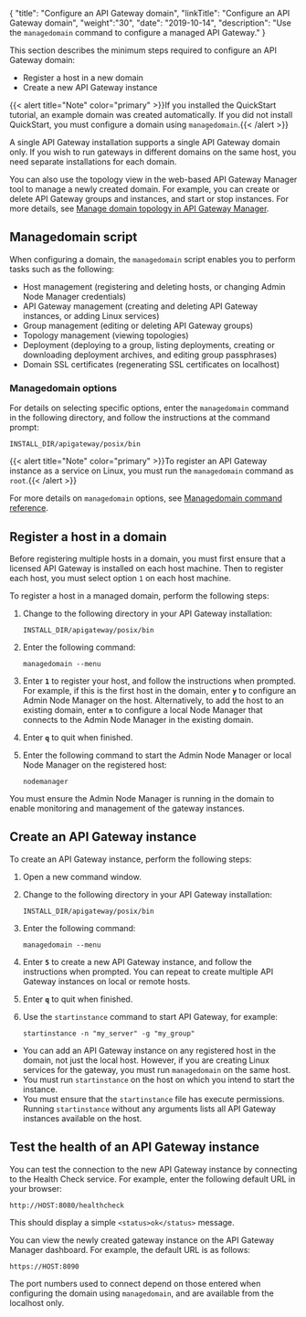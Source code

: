 {
"title": "Configure an API Gateway domain",
"linkTitle": "Configure an API Gateway domain",
"weight":"30",
"date": "2019-10-14",
"description": "Use the `managedomain` command to configure a managed API Gateway."
}

This section describes the minimum steps required to configure an API Gateway domain:

* Register a host in a new domain
* Create a new API Gateway instance

{{< alert title="Note" color="primary" >}}If you installed the QuickStart tutorial, an example domain was created automatically. If you did not install QuickStart, you must configure a domain using `managedomain`.{{< /alert >}}

A single API Gateway installation supports a single API Gateway domain only. If you wish to run gateways in different domains on the same host, you need separate installations for each domain.

You can also use the topology view in the web-based API Gateway Manager tool to manage a newly created domain. For example, you can create or delete API Gateway groups and instances, and start or stop instances. For more details, see [Manage domain topology in API Gateway Manager](/docs/apim_administration/apigtw_admin/managetopology).

## Managedomain script

When configuring a domain, the `managedomain` script enables you to perform tasks such as the following:

* Host management (registering and deleting hosts, or changing Admin Node Manager credentials)
* API Gateway management (creating and deleting API Gateway instances, or adding Linux services)
* Group management (editing or deleting API Gateway groups)
* Topology management (viewing topologies)
* Deployment (deploying to a group, listing deployments, creating or downloading deployment archives, and editing group passphrases)
* Domain SSL certificates (regenerating SSL certificates on localhost)

### Managedomain options

For details on selecting specific options, enter the `managedomain` command in the following directory, and follow the instructions at the command prompt:

```
INSTALL_DIR/apigateway/posix/bin
```

{{< alert title="Note" color="primary" >}}To register an API Gateway instance as a service on Linux, you must run the `managedomain` command as `root`.{{< /alert >}}

For more details on `managedomain` options, see [Managedomain command reference](/docs/apim_reference/managedomain_ref/).

## Register a host in a domain

Before registering multiple hosts in a domain, you must first ensure that a licensed API Gateway is installed on each host machine. Then to register each host, you must select option `1` on each host machine.

To register a host in a managed domain, perform the following steps:

1. Change to the following directory in your API Gateway installation:

    ```
    INSTALL_DIR/apigateway/posix/bin
    ```

2. Enter the following command:

    ```
    managedomain --menu
    ```

3. Enter **`1`** to register your host, and follow the instructions when prompted. For example, if this is the first host in the domain, enter **`y`** to configure an Admin Node Manager on the host. Alternatively, to add the host to an existing domain, enter **`n`** to configure a local Node Manager that connects to the Admin Node Manager in the existing domain.
4. Enter **`q`** to quit when finished.
5. Enter the following command to start the Admin Node Manager or local Node Manager on the registered host:

    ```
    nodemanager
    ```

You must ensure the Admin Node Manager is running in the domain to enable monitoring and management of the gateway instances.

## Create an API Gateway instance

To create an API Gateway instance, perform the following steps:

1. Open a new command window.
2. Change to the following directory in your API Gateway installation:

    ```
    INSTALL_DIR/apigateway/posix/bin
   ```

3. Enter the following command:

    ```
    managedomain --menu
    ```

4. Enter **`5`** to create a new API Gateway instance, and follow the instructions when prompted. You can repeat to create multiple API Gateway instances on local or remote hosts.
5. Enter **`q`** to quit when finished.
6. Use the `startinstance` command to start API Gateway, for example:

    ```
    startinstance -n "my_server" -g "my_group"
    ```

* You can add an API Gateway instance on any registered host in the domain, not just the local host. However, if you are creating Linux services for the gateway, you must run `managedomain` on the same host.
* You must run `startinstance` on the host on which you intend to start the instance.
* You must ensure that the `startinstance` file has execute permissions. Running `startinstance` without any arguments lists all API Gateway instances available on the host.

## Test the health of an API Gateway instance

You can test the connection to the new API Gateway instance by connecting to the Health Check service. For example, enter the following default URL in your browser:

```
http://HOST:8080/healthcheck
```

This should display a simple `<status>ok</status>` message.

You can view the newly created gateway instance on the API Gateway Manager dashboard. For example, the default URL is as follows:

```
https://HOST:8090
```

The port numbers used to connect depend on those entered when configuring the domain using `managedomain`, and are available from the localhost only.

